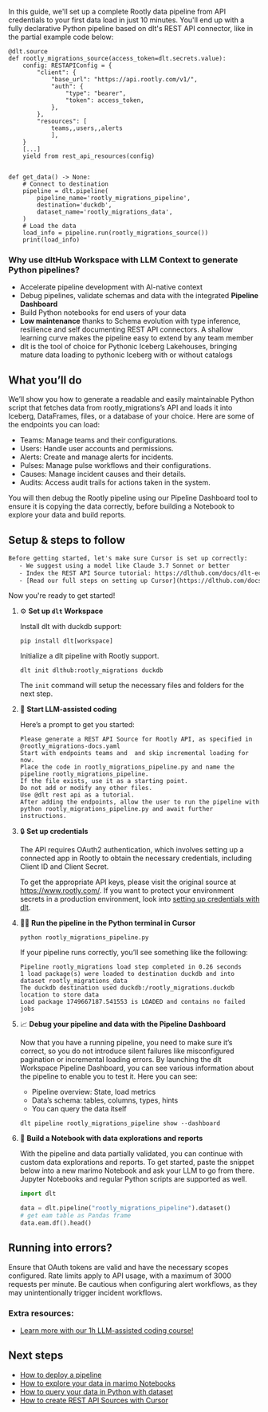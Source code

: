 In this guide, we'll set up a complete Rootly data pipeline from API credentials to your first data load in just 10 minutes. You'll end up with a fully declarative Python pipeline based on dlt's REST API connector, like in the partial example code below:

```python-outcome
@dlt.source
def rootly_migrations_source(access_token=dlt.secrets.value):
    config: RESTAPIConfig = {
        "client": {
            "base_url": "https://api.rootly.com/v1/",
            "auth": {
                "type": "bearer",
                "token": access_token,
            },
        },
        "resources": [
            teams,,users,,alerts
            ],
    }
    [...]
    yield from rest_api_resources(config)


def get_data() -> None:
    # Connect to destination
    pipeline = dlt.pipeline(
        pipeline_name='rootly_migrations_pipeline',
        destination='duckdb',
        dataset_name='rootly_migrations_data', 
    )
    # Load the data
    load_info = pipeline.run(rootly_migrations_source())
    print(load_info) 
```

### Why use dltHub Workspace with LLM Context to generate Python pipelines?

- Accelerate pipeline development with AI-native context
- Debug pipelines, validate schemas and data with the integrated **Pipeline Dashboard**
- Build Python notebooks for end users of your data
- **Low maintenance** thanks to Schema evolution with type inference, resilience and self documenting REST API connectors. A shallow learning curve makes the pipeline easy to extend by any team member
- dlt is the tool of choice for Pythonic Iceberg Lakehouses, bringing mature data loading to pythonic Iceberg with or without catalogs

## What you’ll do

We’ll show you how to generate a readable and easily maintainable Python script that fetches data from rootly_migrations’s API and loads it into Iceberg, DataFrames, files, or a database of your choice. Here are some of the endpoints you can load:

- Teams: Manage teams and their configurations.
- Users: Handle user accounts and permissions.
- Alerts: Create and manage alerts for incidents.
- Pulses: Manage pulse workflows and their configurations.
- Causes: Manage incident causes and their details.
- Audits: Access audit trails for actions taken in the system.

You will then debug the Rootly pipeline using our Pipeline Dashboard tool to ensure it is copying the data correctly, before building a Notebook to explore your data and build reports.

## Setup & steps to follow

```default
Before getting started, let's make sure Cursor is set up correctly:
   - We suggest using a model like Claude 3.7 Sonnet or better
   - Index the REST API Source tutorial: https://dlthub.com/docs/dlt-ecosystem/verified-sources/rest_api/ and add it to context as **@dlt rest api**
   - [Read our full steps on setting up Cursor](https://dlthub.com/docs/dlt-ecosystem/llm-tooling/cursor-restapi#23-configuring-cursor-with-documentation)
```

Now you're ready to get started!

1. ⚙️ **Set up `dlt` Workspace**
    
    Install dlt with duckdb support:
    ```shell
    pip install dlt[workspace]
    ```

    Initialize a dlt pipeline with Rootly support.
    ```shell
    dlt init dlthub:rootly_migrations duckdb
    ```

    The `init` command will setup the necessary files and folders for the next step.
    
2. 🤠 **Start LLM-assisted coding**
    
    Here’s a prompt to get you started:
    
    ```prompt
    Please generate a REST API Source for Rootly API, as specified in @rootly_migrations-docs.yaml 
    Start with endpoints teams and  and skip incremental loading for now. 
    Place the code in rootly_migrations_pipeline.py and name the pipeline rootly_migrations_pipeline. 
    If the file exists, use it as a starting point. 
    Do not add or modify any other files. 
    Use @dlt rest api as a tutorial. 
    After adding the endpoints, allow the user to run the pipeline with python rootly_migrations_pipeline.py and await further instructions.
    ```

    
3. 🔒 **Set up credentials** 
    
    The API requires OAuth2 authentication, which involves setting up a connected app in Rootly to obtain the necessary credentials, including Client ID and Client Secret.
    
    To get the appropriate API keys, please visit the original source at https://www.rootly.com/.
    If you want to protect your environment secrets in a production environment, look into [setting up credentials with dlt](https://dlthub.com/docs/walkthroughs/add_credentials).
    
4. 🏃‍♀️ **Run the pipeline in the Python terminal in Cursor**
    
    ```shell
    python rootly_migrations_pipeline.py
    ```
    
    If your pipeline runs correctly, you’ll see something like the following:
    
    ```shell
    Pipeline rootly_migrations load step completed in 0.26 seconds
    1 load package(s) were loaded to destination duckdb and into dataset rootly_migrations_data
    The duckdb destination used duckdb:/rootly_migrations.duckdb location to store data
    Load package 1749667187.541553 is LOADED and contains no failed jobs
    ```
    
5. 📈 **Debug your pipeline and data with the Pipeline Dashboard**

    Now that you have a running pipeline, you need to make sure it’s correct, so you do not introduce silent failures like misconfigured pagination or incremental loading errors. By launching the dlt Workspace Pipeline Dashboard, you can see various information about the pipeline to enable you to test it. Here you can see:
    - Pipeline overview: State, load metrics
    - Data’s schema: tables, columns, types, hints
    - You can query the data itself
    
    ```shell
    dlt pipeline rootly_migrations_pipeline show --dashboard
    ```
    
6. 🐍 **Build a Notebook with data explorations and reports**

    With the pipeline and data partially validated, you can continue with custom data explorations and reports. To get started, paste the snippet below into a new marimo Notebook and ask your LLM to go from there. Jupyter Notebooks and regular Python scripts are supported as well.

    
    ```python
    import dlt

   data = dlt.pipeline("rootly_migrations_pipeline").dataset()
   # get eam table as Pandas frame
   data.eam.df().head()
    ```

## Running into errors?

Ensure that OAuth tokens are valid and have the necessary scopes configured. Rate limits apply to API usage, with a maximum of 3000 requests per minute. Be cautious when configuring alert workflows, as they may unintentionally trigger incident workflows.

### Extra resources:

- [Learn more with our 1h LLM-assisted coding course!](https://www.youtube.com/watch?v=GGid70rnJuM)

## Next steps

- [How to deploy a pipeline](https://dlthub.com/docs/walkthroughs/deploy-a-pipeline)
- [How to explore your data in marimo Notebooks](https://dlthub.com/docs/general-usage/dataset-access/marimo)
- [How to query your data in Python with dataset](https://dlthub.com/docs/general-usage/dataset-access/dataset)
- [How to create REST API Sources with Cursor](https://dlthub.com/docs/dlt-ecosystem/llm-tooling/cursor-restapi)